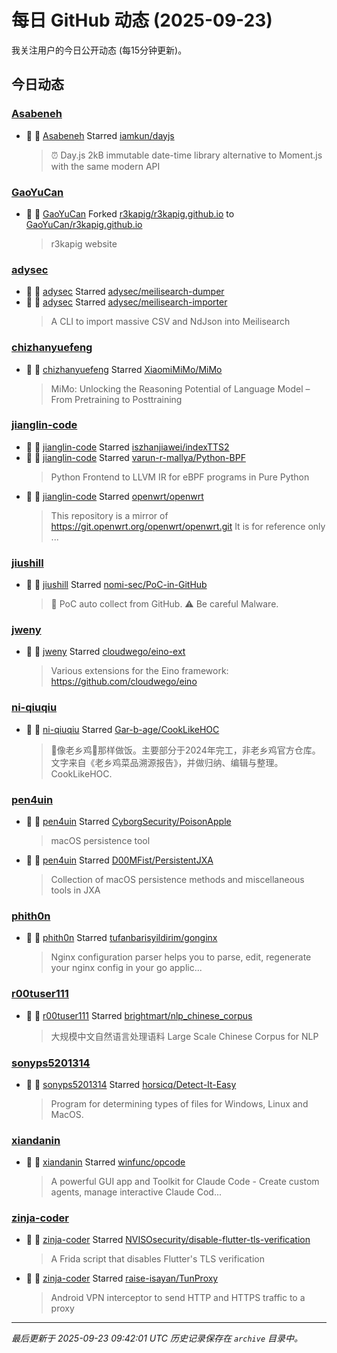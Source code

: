 # 每日 GitHub 动态 (2025-09-23)

我关注用户的今日公开动态 (每15分钟更新)。

## 今日动态

### [Asabeneh](https://github.com/Asabeneh)
- 🌟 👤 [Asabeneh](https://github.com/Asabeneh) Starred [iamkun/dayjs](https://github.com/iamkun/dayjs)
  > ⏰ Day.js 2kB immutable date-time library alternative to Moment.js with the same modern API

### [GaoYuCan](https://github.com/GaoYuCan)
- 🍴 👤 [GaoYuCan](https://github.com/GaoYuCan) Forked [r3kapig/r3kapig.github.io](https://github.com/r3kapig/r3kapig.github.io) to [GaoYuCan/r3kapig.github.io](https://github.com/GaoYuCan/r3kapig.github.io)
  > r3kapig website 

### [adysec](https://github.com/adysec)
- 🌟 👤 [adysec](https://github.com/adysec) Starred [adysec/meilisearch-dumper](https://github.com/adysec/meilisearch-dumper)
- 🌟 👤 [adysec](https://github.com/adysec) Starred [adysec/meilisearch-importer](https://github.com/adysec/meilisearch-importer)
  > A CLI to import massive CSV and NdJson into Meilisearch

### [chizhanyuefeng](https://github.com/chizhanyuefeng)
- 🌟 👤 [chizhanyuefeng](https://github.com/chizhanyuefeng) Starred [XiaomiMiMo/MiMo](https://github.com/XiaomiMiMo/MiMo)
  > MiMo: Unlocking the Reasoning Potential of Language Model – From Pretraining to Posttraining

### [jianglin-code](https://github.com/jianglin-code)
- 🌟 👤 [jianglin-code](https://github.com/jianglin-code) Starred [iszhanjiawei/indexTTS2](https://github.com/iszhanjiawei/indexTTS2)
- 🌟 👤 [jianglin-code](https://github.com/jianglin-code) Starred [varun-r-mallya/Python-BPF](https://github.com/varun-r-mallya/Python-BPF)
  > Python Frontend to LLVM IR for eBPF programs in Pure Python
- 🌟 👤 [jianglin-code](https://github.com/jianglin-code) Starred [openwrt/openwrt](https://github.com/openwrt/openwrt)
  > This repository is a mirror of https://git.openwrt.org/openwrt/openwrt.git It is for reference only ...

### [jiushill](https://github.com/jiushill)
- 🌟 👤 [jiushill](https://github.com/jiushill) Starred [nomi-sec/PoC-in-GitHub](https://github.com/nomi-sec/PoC-in-GitHub)
  > 📡 PoC auto collect from GitHub. ⚠️ Be careful Malware.

### [jweny](https://github.com/jweny)
- 🌟 👤 [jweny](https://github.com/jweny) Starred [cloudwego/eino-ext](https://github.com/cloudwego/eino-ext)
  > Various extensions for the Eino framework: https://github.com/cloudwego/eino

### [ni-qiuqiu](https://github.com/ni-qiuqiu)
- 🌟 👤 [ni-qiuqiu](https://github.com/ni-qiuqiu) Starred [Gar-b-age/CookLikeHOC](https://github.com/Gar-b-age/CookLikeHOC)
  > 🥢像老乡鸡🐔那样做饭。主要部分于2024年完工，非老乡鸡官方仓库。文字来自《老乡鸡菜品溯源报告》，并做归纳、编辑与整理。CookLikeHOC.

### [pen4uin](https://github.com/pen4uin)
- 🌟 👤 [pen4uin](https://github.com/pen4uin) Starred [CyborgSecurity/PoisonApple](https://github.com/CyborgSecurity/PoisonApple)
  > macOS persistence tool
- 🌟 👤 [pen4uin](https://github.com/pen4uin) Starred [D00MFist/PersistentJXA](https://github.com/D00MFist/PersistentJXA)
  > Collection of macOS persistence methods and miscellaneous tools in JXA

### [phith0n](https://github.com/phith0n)
- 🌟 👤 [phith0n](https://github.com/phith0n) Starred [tufanbarisyildirim/gonginx](https://github.com/tufanbarisyildirim/gonginx)
  >  Nginx configuration parser helps you to parse, edit, regenerate your nginx config in your go applic...

### [r00tuser111](https://github.com/r00tuser111)
- 🌟 👤 [r00tuser111](https://github.com/r00tuser111) Starred [brightmart/nlp_chinese_corpus](https://github.com/brightmart/nlp_chinese_corpus)
  > 大规模中文自然语言处理语料  Large Scale Chinese Corpus for NLP

### [sonyps5201314](https://github.com/sonyps5201314)
- 🌟 👤 [sonyps5201314](https://github.com/sonyps5201314) Starred [horsicq/Detect-It-Easy](https://github.com/horsicq/Detect-It-Easy)
  > Program for determining types of files for Windows, Linux and MacOS.

### [xiandanin](https://github.com/xiandanin)
- 🌟 👤 [xiandanin](https://github.com/xiandanin) Starred [winfunc/opcode](https://github.com/winfunc/opcode)
  > A powerful GUI app and Toolkit for Claude Code - Create custom agents, manage interactive Claude Cod...

### [zinja-coder](https://github.com/zinja-coder)
- 🌟 👤 [zinja-coder](https://github.com/zinja-coder) Starred [NVISOsecurity/disable-flutter-tls-verification](https://github.com/NVISOsecurity/disable-flutter-tls-verification)
  > A Frida script that disables Flutter's TLS verification
- 🌟 👤 [zinja-coder](https://github.com/zinja-coder) Starred [raise-isayan/TunProxy](https://github.com/raise-isayan/TunProxy)
  > Android VPN interceptor to send HTTP and HTTPS traffic to a proxy


---
*最后更新于 2025-09-23 09:42:01 UTC*
*历史记录保存在 `archive` 目录中。*
